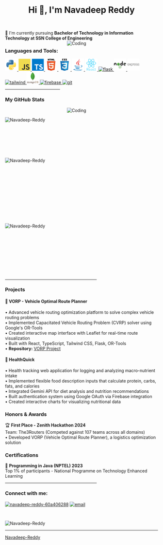 <h1 align="center">Hi 👋, I'm Navadeep Reddy </h1>

<p align="left"> <a href="https://twitter.com/" target="blank"><img src="https://img.shields.io/twitter/follow/?logo=twitter&style=for-the-badge" alt="" /></a> </p>

🌱 I'm currently pursuing **Bachelor of Technology in Information Technology at SSN College of Engineering**
<img align="right" alt="Coding" width="300" src="https://i.pinimg.com/originals/81/17/8b/81178b47a8598f0c81c4799f2cdd4057.gif">

<h3 align="left">Languages and Tools:</h3>
<p align="left"> 
<a href="https://www.python.org" target="_blank" rel="noreferrer"> <img src="https://raw.githubusercontent.com/devicons/devicon/master/icons/python/python-original.svg" alt="python" width="40" height="40"/> </a>
<a href="https://developer.mozilla.org/en-US/docs/Web/JavaScript" target="_blank" rel="noreferrer"> <img src="https://raw.githubusercontent.com/devicons/devicon/master/icons/javascript/javascript-original.svg" alt="javascript" width="40" height="40"/> </a>
<a href="https://www.typescriptlang.org/" target="_blank" rel="noreferrer"> <img src="https://raw.githubusercontent.com/devicons/devicon/master/icons/typescript/typescript-original.svg" alt="typescript" width="40" height="40"/> </a>
<a href="https://www.w3.org/html/" target="_blank" rel="noreferrer"> <img src="https://raw.githubusercontent.com/devicons/devicon/master/icons/html5/html5-original-wordmark.svg" alt="html5" width="40" height="40"/> </a>
<a href="https://www.w3schools.com/css/" target="_blank" rel="noreferrer"> <img src="https://raw.githubusercontent.com/devicons/devicon/master/icons/css3/css3-original-wordmark.svg" alt="css3" width="40" height="40"/> </a>
<a href="https://www.java.com" target="_blank" rel="noreferrer"> <img src="https://raw.githubusercontent.com/devicons/devicon/master/icons/java/java-original.svg" alt="java" width="40" height="40"/> </a>
<a href="https://reactjs.org/" target="_blank" rel="noreferrer"> <img src="https://raw.githubusercontent.com/devicons/devicon/master/icons/react/react-original-wordmark.svg" alt="react" width="40" height="40"/> </a>
<a href="https://flask.palletsprojects.com/" target="_blank" rel="noreferrer"> <img src="https://www.vectorlogo.zone/logos/pocoo_flask/pocoo_flask-icon.svg" alt="flask" width="40" height="40"/> </a>
<a href="https://nodejs.org" target="_blank" rel="noreferrer"> <img src="https://raw.githubusercontent.com/devicons/devicon/master/icons/nodejs/nodejs-original-wordmark.svg" alt="nodejs" width="40" height="40"/> </a>
<a href="https://expressjs.com" target="_blank" rel="noreferrer"> <img src="https://raw.githubusercontent.com/devicons/devicon/master/icons/express/express-original-wordmark.svg" alt="express" width="40" height="40"/> </a>
<a href="https://tailwindcss.com/" target="_blank" rel="noreferrer"> <img src="https://www.vectorlogo.zone/logos/tailwindcss/tailwindcss-icon.svg" alt="tailwind" width="40" height="40"/> </a>
<a href="https://www.mongodb.com/" target="_blank" rel="noreferrer"> <img src="https://raw.githubusercontent.com/devicons/devicon/master/icons/mongodb/mongodb-original-wordmark.svg" alt="mongodb" width="40" height="40"/> </a>
<a href="https://firebase.google.com/" target="_blank" rel="noreferrer"> <img src="https://www.vectorlogo.zone/logos/firebase/firebase-icon.svg" alt="firebase" width="40" height="40"/> </a>
<a href="https://git-scm.com/" target="_blank" rel="noreferrer"> <img src="https://www.vectorlogo.zone/logos/git-scm/git-scm-icon.svg" alt="git" width="40" height="40"/> </a>
</p>

<hr width="36%">

<h3>My GitHub Stats</h3>
<img align="right" alt="Coding" width="300" src="https://cdn.dribbble.com/users/1277312/screenshots/14733298/media/39b1045e593737587dd60e42c8422d1f.gif">
<br>

<p><img align="left" src="https://github-readme-stats.vercel.app/api/top-langs?username=Navadeep-Reddy&show_icons=true&theme=dark&locale=en&layout=compact" alt="Navadeep-Reddy" /></p>

<br><br><br><br><br><br><br>
<p>&nbsp;<img align="left" src="https://github-readme-stats.vercel.app/api?username=Navadeep-Reddy&show_icons=true&theme=dark&locale=en" alt="Navadeep-Reddy" /></p>
<br><br><br><br><br><br><br><br><br><br>

<p><img align="left" src="https://github-readme-streak-stats.herokuapp.com/?user=Navadeep-Reddy&theme=dark" alt="Navadeep-Reddy" /></p>
<br><br><br><br><br><br><br><br><br><br>

<hr width="60%">

<h3>Projects</h3>

<h4>🚚 VORP - Vehicle Optimal Route Planner</h4>
<p>
  • Advanced vehicle routing optimization platform to solve complex vehicle routing problems<br>
  • Implemented Capacitated Vehicle Routing Problem (CVRP) solver using Google's OR-Tools<br>
  • Created interactive map interface with Leaflet for real-time route visualization<br>
  • Built with React, TypeScript, Tailwind CSS, Flask, OR-Tools<br>
  • <b>Repository:</b> <a href="https://lnkd.in/gjiPf7f5">VORP Project</a>
</p>

<h4>🥗 HealthQuick</h4>
<p>
  • Health tracking web application for logging and analyzing macro-nutrient intake<br>
  • Implemented flexible food description inputs that calculate protein, carbs, fats, and calories<br>
  • Integrated Gemini API for diet analysis and nutrition recommendations<br>
  • Built authentication system using Google OAuth via Firebase integration<br>
  • Created interactive charts for visualizing nutritional data
</p>

<h3>Honors & Awards</h3>
<p>
  🏆 <b>First Place - Zenith Hackathon 2024</b><br>
  Team: The3Routers (Competed against 107 teams across all domains)<br>
  • Developed VORP (Vehicle Optimal Route Planner), a logistics optimization solution
</p>

<h3>Certifications</h3>
<p>
  📜 <b>Programming in Java (NPTEL) 2023</b><br>
  Top 1% of participants - National Programme on Technology Enhanced Learning
</p>

<hr width="60%">

<h3 align="left">Connect with me:</h3>
<p align="left">
<a href="https://linkedin.com/in/navadeep-reddy-60a406288" target="blank"><img align="center" src="https://raw.githubusercontent.com/rahuldkjain/github-profile-readme-generator/master/src/images/icons/Social/linked-in-alt.svg" alt="navadeep-reddy-60a406288" height="30" width="40" /></a>
<a href="mailto:venkatanavadeep2310116@ssn.edu.in" target="blank"><img align="center" src="https://cdn-icons-png.flaticon.com/512/5968/5968534.png" alt="email" height="30" width="40" /></a>
</p>
<br>
<p align="left"> <img src="https://komarev.com/ghpvc/?username=Navadeep-Reddy&label=Profile%20views&color=0e75b6&style=flat" alt="Navadeep-Reddy" /> </p>

------

[Navadeep-Reddy](https://github.com/Navadeep-Reddy)
